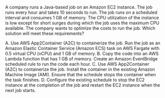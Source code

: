 A company runs a Java-based job on an Amazon EC2 instance. The job runs every hour and takes 10 seconds to run. The job runs on a scheduled interval and consumes 1 GB of memory. The CPU utilization of the instance is low except for short surges during which the job uses the maximum CPU available. The company wants to optimize the costs to run the job. Which solution will meet these requirements? 

A. Use AWS App2Container (A2C) to containerize the job. Run the job as an Amazon Elastic Container Service (Amazon ECS) task on AWS Fargate with 0.5 virtual CPU (vCPU) and 1 GB of memory. 
B. Copy the code into an AWS Lambda function that has 1 GB of memory. Create an Amazon EventBridge scheduled rule to run the code each hour. 
C. Use AWS App2Container (A2C) to containerize the job. Install the container in the existing Amazon Machine Image (AMI). Ensure that the schedule stops the container when the task finishes. 
D. Configure the existing schedule to stop the EC2 instance at the completion of the job and restart the EC2 instance when the next job starts.